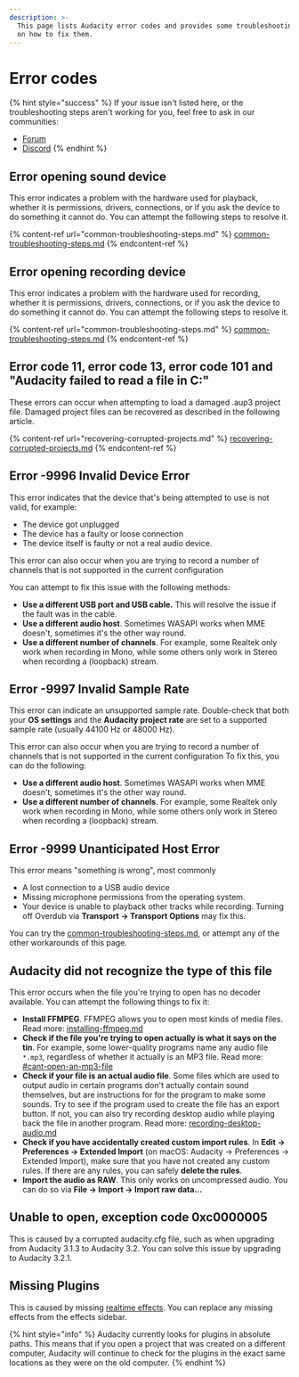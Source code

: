 ```yaml
---
description: >-
  This page lists Audacity error codes and provides some troubleshooting steps
  on how to fix them.
---
```


# Error codes

{% hint style="success" %}
If your issue isn't listed here, or the troubleshooting steps aren't working for you, feel free to ask in our communities:&#x20;

* [Forum](https://forum.audacityteam.org/)
* [Discord](https://discord.gg/audacity)
{% endhint %}

## Error opening sound device&#x20;

This error indicates a problem with the hardware used for playback, whether it is permissions, drivers, connections, or if you ask the device to do something it cannot do. You can attempt the following steps to resolve it.

{% content-ref url="common-troubleshooting-steps.md" %}
[common-troubleshooting-steps.md](common-troubleshooting-steps.md)
{% endcontent-ref %}

## Error opening recording device

This error indicates a problem with the hardware used for recording, whether it is permissions, drivers, connections, or if you ask the device to do something it cannot do. You can attempt the following steps to resolve it.

{% content-ref url="common-troubleshooting-steps.md" %}
[common-troubleshooting-steps.md](common-troubleshooting-steps.md)
{% endcontent-ref %}

## Error code 11, error code 13, error code 101 and "Audacity failed to read a file in C:"

These errors can occur when attempting to load a damaged .aup3 project file. Damaged project files can be recovered as described in the following article.

{% content-ref url="recovering-corrupted-projects.md" %}
[recovering-corrupted-projects.md](recovering-corrupted-projects.md)
{% endcontent-ref %}

## Error -9996 Invalid Device Error

This error indicates that the device that's being attempted to use is not valid, for example:

* The device got unplugged
* The device has a faulty or loose connection
* The device itself is faulty or not a real audio device.

This error can also occur when you are trying to record a number of channels that is not supported in the current configuration&#x20;

You can attempt to fix this issue with the following methods:

* **Use a different USB port and USB cable.** This will resolve the issue if the fault was in the cable.
* **Use a different audio host**. Sometimes WASAPI works when MME doesn't, sometimes it's the other way round.&#x20;
* **Use a different number of channels**. For example, some Realtek only work when recording in Mono, while some others only work in Stereo when recording a (loopback) stream.

## Error -9997 Invalid Sample Rate

This error can indicate an unsupported sample rate. Double-check that both your **OS settings** and the **Audacity project rate** are set to a supported sample rate (usually 44100 Hz or 48000 Hz).&#x20;

This error can also occur when you are trying to record a number of channels that is not supported in the current configuration To fix this, you can do the following:

* **Use a different audio host**. Sometimes WASAPI works when MME doesn't, sometimes it's the other way round.&#x20;
* **Use a different number of channels**. For example, some Realtek only work when recording in Mono, while some others only work in Stereo when recording a (loopback) stream.

## Error -9999 Unanticipated Host Error

This error means "something is wrong", most commonly&#x20;

* A lost connection to a USB audio device
* Missing microphone permissions from the operating system.
* Your device is unable to playback other tracks while recording. Turning off Overdub via **Transport -> Transport Options** may fix this.&#x20;

You can try the [common-troubleshooting-steps.md](common-troubleshooting-steps.md "mention"), or attempt any of the other workarounds of this page.&#x20;

## Audacity did not recognize the type of this file

This error occurs when the file you're trying to open has no decoder available. You can attempt the following things to fix it:&#x20;

* **Install FFMPEG**. FFMPEG allows you to open most kinds of media files. Read more: [installing-ffmpeg.md](../basics/downloading-and-installing-audacity/installing-ffmpeg.md "mention")
* **Check if the file you're trying to open actually is what it says on the tin**. For example, some lower-quality programs name any audio file `*.mp3`, regardless of whether it actually is an MP3 file. Read more: [#cant-open-an-mp3-file](solving-other-problems.md#cant-open-an-mp3-file "mention")
* **Check if your file is an actual audio file**. Some files which are used to output audio in certain programs don't actually contain sound themselves, but are instructions for for the program to make some sounds. Try to see if the program used to create the file has an export button. If not, you can also try recording desktop audio while playing back the file in another program. Read more: [recording-desktop-audio.md](../basics/recording-desktop-audio.md "mention")
* **Check if you have accidentally created custom import rules**. In **Edit -> Preferences -> Extended Import** (on macOS: Audacity -> Preferences -> Extended Import), make sure that you have not created any custom rules. If there are any rules, you can safely **delete the rules**.
* **Import the audio as RAW**. This only works on uncompressed audio. You can do so via **File -> Import -> Import raw data...**

## Unable to open, exception code 0xc0000005

This is caused by a corrupted audacity.cfg file, such as when upgrading from Audacity 3.1.3 to Audacity 3.2. You can solve this issue by upgrading to Audacity 3.2.1.

## Missing Plugins

This is caused by missing [realtime effects](../audio-editing/using-realtime-effects.md). You can replace any missing effects from the effects sidebar.&#x20;

{% hint style="info" %}
Audacity currently looks for plugins in absolute paths. This means that if you open a project that was created on a different computer, Audacity will continue to check for the plugins in the exact same locations as they were on the old computer.&#x20;
{% endhint %}
